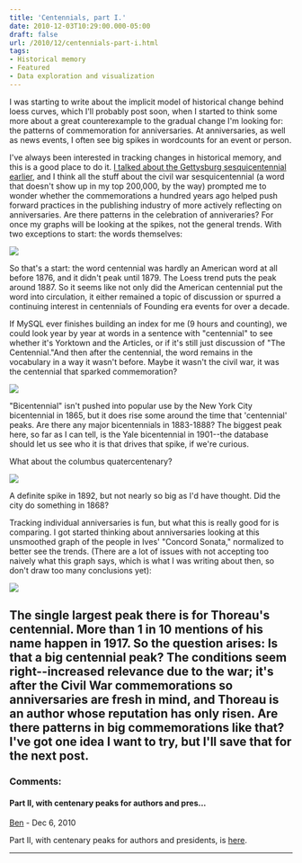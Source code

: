```yaml
---
title: 'Centennials, part I.'
date: 2010-12-03T10:29:00.000-05:00
draft: false
url: /2010/12/centennials-part-i.html
tags: 
- Historical memory
- Featured
- Data exploration and visualization
---
```


I was starting to write about the implicit model of historical change behind loess curves, which I'll probably post soon, when I started to think some more about a great counterexample to the gradual change I'm looking for: the patterns of commemoration for anniversaries. At anniversaries, as well as news events, I often see big spikes in wordcounts for an event or person.

  

I've always been interested in tracking changes in historical memory, and this is a good place to do it. [I talked about the Gettysburg sesquicentennial earlier](http://sappingattention.blogspot.com/2010/11/diffusion-patterns-for-news-and.html), and I think all the stuff about the civil war sesquicentennial (a word that doesn't show up in my top 200,000, by the way) prompted me to wonder whether the commemorations a hundred years ago helped push forward practices in the publishing industry of more actively reflecting on anniversaries. Are there patterns in the celebration of anniveraries? For once my graphs will be looking at the spikes, not the general trends. With two exceptions to start: the words themselves:

[![](http://1.bp.blogspot.com/_Pge31alC_E8/TPidtgGXGLI/AAAAAAAACO8/6nRk_4ph-3c/s1600/centennial.png)](http://1.bp.blogspot.com/_Pge31alC_E8/TPidtgGXGLI/AAAAAAAACO8/6nRk_4ph-3c/s1600/centennial.png)

So that's a start: the word centennial was hardly an American word at all before 1876, and it didn't peak until 1879. The Loess trend puts the peak around 1887. So it seems like not only did the American centennial put the word into circulation, it either remained a topic of discussion or spurred a continuing interest in centennials of Founding era events for over a decade.

If MySQL ever finishes building an index for me (9 hours and counting), we could look year by year at words in a sentence with "centennial" to see whether it's Yorktown and the Articles, or if it's still just discussion of "The Centennial."And then after the centennial, the word remains in the vocabulary in a way it wasn't before. Maybe it wasn't the civil war, it was the centennial that sparked commemoration?  

  

[![](http://3.bp.blogspot.com/_Pge31alC_E8/TPifMtXcMOI/AAAAAAAACPA/qoxu6qQVtTA/s1600/bicentennial.png)](http://3.bp.blogspot.com/_Pge31alC_E8/TPifMtXcMOI/AAAAAAAACPA/qoxu6qQVtTA/s1600/bicentennial.png)

"Bicentennial" isn't pushed into popular use by the New York City bicentennial in 1865, but it does rise some around the time that 'centennial' peaks. Are there any major bicentennials in 1883-1888? The biggest peak here, so far as I can tell, is the Yale bicentennial in 1901--the database should let us see who it is that drives that spike, if we're curious.

  

What about the columbus quatercentenary?

  

[![](http://2.bp.blogspot.com/_Pge31alC_E8/TPihqD3URQI/AAAAAAAACPE/hDGFO5_jscM/s640/columbus.png)](http://2.bp.blogspot.com/_Pge31alC_E8/TPihqD3URQI/AAAAAAAACPE/hDGFO5_jscM/s1600/columbus.png)

A definite spike in 1892, but not nearly so big as I'd have thought. Did the city do something in 1868?

  

Tracking individual anniversaries is fun, but what this is really good for is comparing. I got started thinking about anniversaries looking at this unsmoothed graph of the people in Ives' "Concord Sonata," normalized to better see the trends. (There are a lot of issues with not accepting too naively what this graph says, which is what I was writing about then, so don't draw too many conclusions yet):

[![](http://1.bp.blogspot.com/_Pge31alC_E8/TPiX5fRJ8HI/AAAAAAAACO4/13L-Qy-EVvU/s1600/emerson+thoreau+hawthorne+alcott.png)](http://1.bp.blogspot.com/_Pge31alC_E8/TPiX5fRJ8HI/AAAAAAAACO4/13L-Qy-EVvU/s1600/emerson+thoreau+hawthorne+alcott.png)

The single largest peak there is for Thoreau's centennial. More than 1 in 10 mentions of his name happen in 1917. So the question arises: Is that a big centennial peak? The conditions seem right--increased relevance due to the war; it's after the Civil War commemorations so anniversaries are fresh in mind, and Thoreau is an author whose reputation has only risen. Are there patterns in big commemorations like that? I've got one idea I want to try, but I'll save that for the next post.
---
### Comments:
#### Part II, with centenary peaks for authors and pres...
[Ben](https://www.blogger.com/profile/04856020368342677253 "noreply@blogger.com") - <time datetime="2010-12-04T13:03:42.712-05:00">Dec 6, 2010</time>

Part II, with centenary peaks for authors and presidents, is [here](http://sappingattention.blogspot.com/2010/12/centennials-part-ii.html).
<hr />
